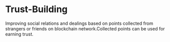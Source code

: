 # Trust-Building
Improving social relations and dealings based on points collected from strangers or friends on blockchain network.Collected points can be used for earning trust.

